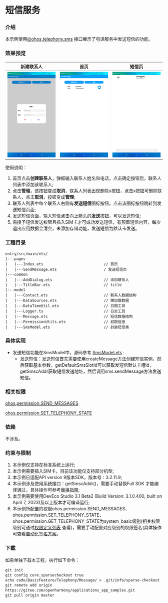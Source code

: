 # 短信服务

### 介绍

本示例使用[@ohos.telephony.sms](https://gitee.com/openharmony/docs/blob/OpenHarmony-3.2-Beta5/zh-cn/application-dev/reference/apis/js-apis-sms.md) 接口展示了电话服务中发送短信的功能。

### 效果预览
|新建联系人|首页|短信页|
|-------------|-----------|------------|
|![](screenshots/device/create_contact.png)| ![](screenshots/device/save_contact.png)| ![](screenshots/device/send_message.png)|

使用说明：

1. 首页点击**创建联系人**，弹框输入联系人姓名和电话，点击确定按钮后，联系人列表中添加该联系人;
2. 点击**管理**，该按钮变成**取消**，联系人列表出现删除x按钮，点击x按钮可删除联系人，点击**取消**，按钮变成**管理**;
3. 联系人列表中每个联系人右侧有**发送短信**图标按钮，点击该图标按钮跳转到发送短信页面;
4. 发送短信页面，输入短信点击向上箭头的**发送**按钮，可以发送短信;
5. 需授予短信发送权限且插入SIM卡才可成功发送短信，有预置短信内容，每次退出应用数据会清空，未添加存储功能，发送短信为默认卡发送。

### 工程目录
```
entry/src/main/ets/
|---pages
|   |---Index.ets                           // 首页
|   |---SendMessage.ets                     / 发送短信页
|---common
|   |---AddDialog.ets                       // 添加联系人
|   |---TitleBar.ets                        // title
|---model
|   |---Contact.ets                         // 联系人数据结构
|   |---DataSources.ets                     // 懒加载数据
|   |---DataTimeUtil.ets                    // 日期工具
|   |---Logger.ts                           // 日志工具
|   |---Message.ets                         // 短信数据结构
|   |---PermissionUtils.ets                 // 权限信息
|   |---SmsModel.ets                        // 封装短信类
```

### 具体实现
+ 发送短信功能在SmsModel中，源码参考 [SmsModel.ets](entry/src/main/ets/model/SmsModel.ets) :
    + 发送短信：发送短信首先需要使用createMessage方法创建短信实例，然后获取基本参数，getDefaultSmsSlotId可以获取发短信默认卡槽id，getSmscAddr获取短信发送地址，然后调用sms.sendMessage方法发送短信。

### 相关权限

[ohos.permission.SEND_MESSAGES](https://gitee.com/openharmony/docs/blob/master/zh-cn/application-dev/security/permission-list.md#ohospermissionsend_messages)

[ohos.permission.SET_TELEPHONY_STATE](https://gitee.com/openharmony/docs/blob/master/zh-cn/application-dev/security/permission-list.md#ohospermissionset_telephony_state)

### 依赖

不涉及。

### 约束与限制

1. 本示例仅支持在标准系统上运行;
2. 本示例需要插入SIM卡，目前该功能仅支持部分机型;
3. 本示例已适配API version 9版本SDK，版本号：3.2.11.9;
4. 本示例涉及使用系统接口：getSmscAddr()，需要手动替换Full SDK 才能编译通过，具体操作可参考[替换指南](https://docs.openharmony.cn/pages/v3.2/zh-cn/application-dev/quick-start/full-sdk-switch-guide.md/);
5. 本示例需要使用DevEco Studio 3.1 Beta2 (Build Version: 3.1.0.400, built on April 7, 2023)及以上版本才可编译运行;
6. 本示例所配置的权限ohos.permission.SEND_MESSAGES、ohos.permission.SET_TELEPHONY_STATE、ohos.permission.GET_TELEPHONY_STATE为system_basic级别(相关权限级别可通过[权限定义列表](https://gitee.com/openharmony/docs/blob/master/zh-cn/application-dev/security/permission-list.md) 查看)，需要手动配置对应级别的权限签名(具体操作可查看[自动化签名方案](https://docs.openharmony.cn/pages/v3.2/zh-cn/application-dev/security/hapsigntool-overview.md/)。

### 下载
如需单独下载本工程，执行如下命令：
```
git init
git config core.sparsecheckout true
echo code/BasicFeature/Telephony/Message/ > .git/info/sparse-checkout
git remote add origin https://gitee.com/openharmony/applications_app_samples.git
git pull origin master
```